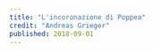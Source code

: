 ```yaml
---
title: "L'incoronazione di Poppea"
credit: "Andreas Grieger"
published: 2018-09-01
---
```


<!-- TODO date is wrong here -->
